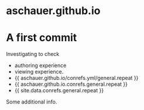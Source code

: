 # aschauer.github.io

A first commit
==============
Investigating to check
* authoring experience
* viewing experience.
* {{ aschauer.github.io/conrefs.yml/general.repeat }}
* {{ aschauer.github.io.conrefs.general.repeat }}
* {{ site.data.conrefs.general.repeat }}

Some additional info.
